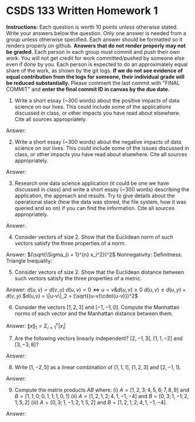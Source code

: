 # CSDS 133 Written Homework 1
**Instructions:** Each question is worth 10 points unless otherwise stated. Write your answers below the question. Only one answer is needed from a group unless otherwise specified. Each answer should be formatted so it renders properly on github. **Answers that do not render properly may not be graded.** Each person in each group must commit and push their own work. You will not get credit for work committed/pushed by someone else even if done by you. Each person is expected to do an approximately equal share of the work, as shown by the git logs. **If we do not see evidence of equal contribution from the logs for someone, their individual grade will be reduced substantially.** Please comment the last commit with "FINAL COMMIT" and **enter the final commit ID in canvas by the due date.**

1. Write a short essay (~300 words) about the positive impacts of data science on our lives. This could include some of the applications discussed in class, or other impacts you have read about elsewhere. Cite all sources appropriately.

Answer: 

2. Write a short essay (~300 words) about the negative impacts of data science on our lives. This could include some of the issues discussed in class, or other impacts you have read about elsewhere. Cite all sources appropriately.

Answer:

3. Research one data science application (it could be one we have discussed in class) and write a short essay (~300 words) describing the application, the approach and results. Try to give details about the operational stack (how the data was stored, the file system, how it was queried and so on) if you can find the information. Cite all sources appropriately.

Answer:

4. Consider vectors of size 2. Show that the Euclidean norm of such vectors satisfy the three properties of a norm.

Answer: 
$(\sqrt{\Sigma_{i = 1}^{n} x_i^2})^2$ 
Nonnegativity:
Definitness:
Triangle Inequality:

5.  Consider vectors of size 2. Show that the Euclidean distance between such vectors satisfy the three properties of a metric.

Answer: 
$d(u,v) = d(v,u)$
$d(u,v) = 0\Leftrightarrow  u=v \& d(u,v) \geq 0$
$d(u,v) \leq d(u,y) + d(v,y)$
$d(u,v) = \|u-v\|_2 = (\sqrt{(u-v)\cdot(u-v)})^2$

6. Consider the vectors $[1, 2, 3]$ and $[-1, -1, 0]$. Compute the Manhattan norms of each vector and the Manhattan distance between them. 

Answer: 
$\|x\|_1 = \Sigma_{i = 1}^{n} \vert{x_i}\vert$

7. Are the following vectors linearly independent? $[2, -1, 3]$, $[1, 1, -2]$ and $[3, -3, 8]$?

Answer: 

8. Write $[1, -2, 5]$ as a linear combination of $[1, 1, 1]$, $[1, 2, 3]$ and $[2, -1, 1]$.

Answer: 

9. Compute the matrix products $AB$ where: (i) $A=[1, 2, 3; 4, 5, 6; 7, 8, 9]$ and $B=[1, 1, 0; 0, 1, 1; 1, 0, 1]$ (ii) $A=[1, 2, 1, 2; 4, 1, -1, -4]$ and $B=[0, 3; 1, -1; 2, 1; 5, 2]$ (iii) $A=[0, 3; 1, -1; 2, 1; 5, 2]$ and $B=[1, 2, 1, 2; 4, 1, -1, -4]$.

Answer: 
